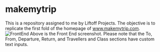 # makemytrip
This is a repository assigned to me by Liftoff Projects. The objective is to replicate the first fold of the homepage of www.makemytrip.com.
![FrontEnd](https://github.com/user-attachments/assets/c01cd2e5-8055-488c-836e-10f59f3b43e7)
Above is the Front End screenshot. Please note that the To, From, Departure, Return, and Travellers and Class sections have custom text inputs.
